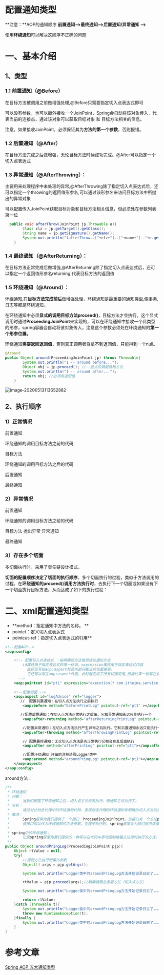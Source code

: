 # 配置通知类型

**注意：**AOP的通知顺序  **前置通知-->最终通知-->后置通知/异常通知 -->**

使用**环绕通知**可以解决这顺序不正确的问题



# 一、基本介绍

## 1、类型

### 1.1 前置通知（@Before）

在目标方法被调用之前做增强处理,@Before只需要指定切入点表达式即可

可以没有参数，也可以额外接收一个JoinPoint，Spring会自动将该对象传入，代表当前的连接点，通过该对象可以获取目标对象 和 目标方法相关的信息。

注意，如果接收JoinPoint，必须保证其为**方法的第一个参数**，否则报错。



### 1.2 后置通知（@After）

在目标方法完成之后做增强，无论目标方法时候成功完成。@After可以指定一个切入点表达式



### 1.3 异常通知（@AfterThrowing）：

主要用来处理程序中未处理的异常,@AfterThrowing除了指定切入点表达式后，还可以指定一个throwing的返回值形参名,可以通过该形参名来访问目标方法中所抛出的异常对象

可以配置传入JoinPoint获取目标对象和目标方法相关信息，但必须处在参数列表第一位

```java
  public void afterThrow(JoinPoint jp,Throwable e){
        Class clz = jp.getTarget().getClass();
        String name = jp.getSignature().getName();
        System.out.println("1afterThrow..["+clz+"]..["+name+"].."+e.getMessage());
    }
```



### 1.4 最终通知（@AfterReturning）：

在目标方法正常完成后做增强,@AfterReturning除了指定切入点表达式后，还可以指定一个返回值形参名returning,代表目标方法的返回值



### 1.5 环绕通知（@Around）：

环绕通知,在**目标方法完成前后**做增强处理，环绕通知是最重要的通知类型,像事务,日志等都是环绕通知。

在环绕通知中必须**显式的调用目标方法proceed()**，目标方法才会执行，这个显式调用时通过**ProceedingJoinPoint**来实现的，可以在环绕通知中接收一个此类型的形参，spring容器会自动将该对象传入，注意这个参数必须处在环绕通知的**第一个形参位置。**

环绕通知**需要返回返回值**，否则真正调用者将拿不到返回值，只能得到一个null。

```java
@Around
public Object around(ProceedingJoinPoint jp) throws Throwable{
        System.out.println("1 -- around before...");
        Object obj = jp.proceed(); //--显式的调用目标方法
        System.out.println("1 -- around after...");
        return obj; //必须有返回值
    }
```





![image-20200513113652882](https://gitee.com/BlacksJack/picture-bed/raw/master/img/20200910165915.png)



## 2、执行顺序

### 1）正常情况

前置通知

环绕通知的调用目标方法之前的代码

目标方法

环绕通知的调用目标方法之后的代码

后置通知

最终通知



### 2）异常情况

前置通知

环绕通知的调用目标方法之前的代码

目标方法 抛出异常 异常通知

最终通知



### 3）存在多个切面

多切面执行时，采用了责任链设计模式。

**切面的配置顺序决定了切面的执行顺序**，多个切面执行的过程，类似于方法调用的过程，在**环绕通知的proceed()调用方法执行时**，去执行下一个切面或如果没有下一个切面执行目标方法，从而达成了如下的执行过程：









# 二、xml配置通知类型

- **method：指定通知中方法的名称。        **
- pointct：定义切入点表达式       
- pointcut-ref：指定切入点表达式的引用**

```xml
<!--配置AOP-->
<aop:config>

    <!-- 配置切入点表达式 ：指明哪些方法使用这些通知方法
        id属性用于指定表达式的唯一标识。expression属性用于指定表达式内容
          此标签写在aop:aspect标签内部只能当前切面使用。
          它还可以写在aop:aspect外面，此时就变成了所有切面可用,根据约束一般写在前面
      -->
    <aop:pointcut id="pt1" expression="execution(* com.itheima.service.impl.*.*(..))"></aop:pointcut>
    
    <!--配置切面 -->
    <aop:aspect id="logAdvice" ref="logger">
       //  配置前置通知：在切入点方法执行之前执行
        <aop:before method="beforePrintLog" pointcut-ref="pt1" ></aop:before>

       //配置后置通知：在切入点方法正常执行之后值。它和异常通知永远只能执行一个
        <aop:after-returning method="afterReturningPrintLog" pointcut-ref="pt1"></aop:after-returning>

        //配置异常通知：在切入点方法执行产生异常之后执行。它和后置通知永远只能执行一个
        <aop:after-throwing method="afterThrowingPrintLog" pointcut-ref="pt1"></aop:after-throwing>

        // 配置最终通知：无论切入点方法是否正常执行它都会在其后面执行
        <aop:after method="afterPrintLog" pointcut-ref="pt1"></aop:after>

        //配置环绕通知 详细的注释请看Logger类中
        <aop:around method="aroundPringLog" pointcut-ref="pt1"></aop:around>
    </aop:aspect>
</aop:config>
```

around方法：

```java
/**
 * 环绕通知
 * 问题：
 *      当我们配置了环绕通知之后，切入点方法没有执行，而通知方法执行了。
 * 分析：
 *      通过对比动态代理中的环绕通知代码，发现动态代理的环绕通知有明确的切入点方法调用，而我们的代码中没有。
 * 解决：
 *      Spring框架为我们提供了一个接口：ProceedingJoinPoint。该接口有一个方法proceed()，此方法就相当于明确调用切入点方法。
 *      该接口可以作为环绕通知的方法参数，在程序执行时，spring框架会为我们提供该接口的实现类供我们使用。
 *
 * spring中的环绕通知：
 *      它是spring框架为我们提供的一种可以在代码中手动控制增强方法何时执行的方式。
 */
public Object aroundPringLog(ProceedingJoinPoint pjp){
    Object rtValue = null;
    try{
        //得到方法执行所需的参数
        Object[] args = pjp.getArgs();

        System.out.println("Logger类中的aroundPringLog方法开始记录日志了。。。前置");

        rtValue = pjp.proceed(args);//明确调用业务层方法（切入点方法）

        System.out.println("Logger类中的aroundPringLog方法开始记录日志了。。。后置");

        return rtValue;
    }catch (Throwable t){
        System.out.println("Logger类中的aroundPringLog方法开始记录日志了。。。异常");
        throw new RuntimeException(t);
    }finally {
        System.out.println("Logger类中的aroundPringLog方法开始记录日志了。。。最终");
    }
}
```



# 参考文章

[Spring AOP 五大通知类型](https://www.cnblogs.com/chuijingjing/p/9806651.html)